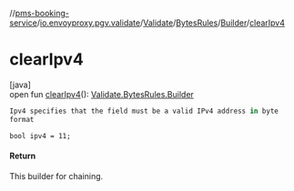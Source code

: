 //[pms-booking-service](../../../../../index.md)/[io.envoyproxy.pgv.validate](../../../index.md)/[Validate](../../index.md)/[BytesRules](../index.md)/[Builder](index.md)/[clearIpv4](clear-ipv4.md)

# clearIpv4

[java]\
open fun [clearIpv4](clear-ipv4.md)(): [Validate.BytesRules.Builder](index.md)

```kotlin
Ipv4 specifies that the field must be a valid IPv4 address in byte
format

```
`bool ipv4 = 11;`

#### Return

This builder for chaining.